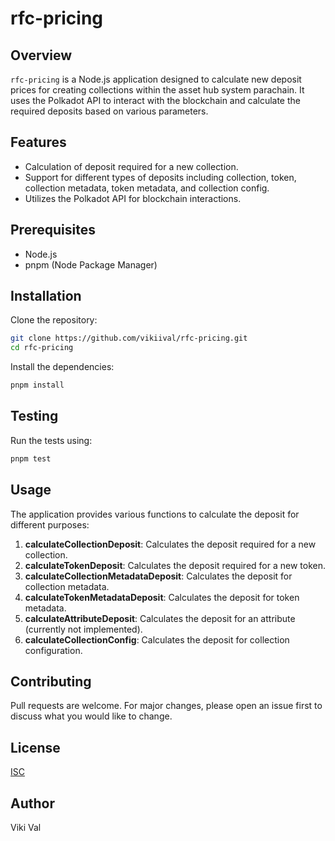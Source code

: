 # rfc-pricing

## Overview
`rfc-pricing` is a Node.js application designed to calculate new deposit prices for creating collections within the asset hub system parachain. It uses the Polkadot API to interact with the blockchain and calculate the required deposits based on various parameters.

## Features
- Calculation of deposit required for a new collection.
- Support for different types of deposits including collection, token, collection metadata, token metadata, and collection config.
- Utilizes the Polkadot API for blockchain interactions.

## Prerequisites
- Node.js
- pnpm (Node Package Manager)

## Installation

Clone the repository:

```bash
git clone https://github.com/vikiival/rfc-pricing.git
cd rfc-pricing
```

Install the dependencies:

```bash
pnpm install
```

## Testing

Run the tests using:

```bash
pnpm test
```

## Usage

The application provides various functions to calculate the deposit for different purposes:

1. **calculateCollectionDeposit**: Calculates the deposit required for a new collection.
2. **calculateTokenDeposit**: Calculates the deposit required for a new token.
3. **calculateCollectionMetadataDeposit**: Calculates the deposit for collection metadata.
4. **calculateTokenMetadataDeposit**: Calculates the deposit for token metadata.
5. **calculateAttributeDeposit**: Calculates the deposit for an attribute (currently not implemented).
6. **calculateCollectionConfig**: Calculates the deposit for collection configuration.

## Contributing

Pull requests are welcome. For major changes, please open an issue first to discuss what you would like to change.

## License
[ISC](https://opensource.org/licenses/ISC)

## Author
Viki Val
